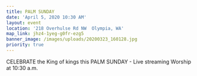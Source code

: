 ```yaml
---
title: PALM SUNDAY
date: 'April 5, 2020 10:30 AM'
layout: event
location: '218 Overhulse Rd NW  Olympia, WA'
map_link: jhz4-1yeg-g0fr-ezg5
banner_image: /images/uploads/20200323_160128.jpg
priority: true
---
```

CELEBRATE the King of kings this PALM SUNDAY - Live streaming Worship at 10:30 a.m.